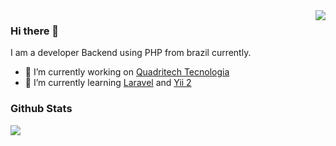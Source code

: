 
<img align='right' src="https://github-readme-stats.vercel.app/api/top-langs/?username=yurineves92&hide=TeX&layout=compact">

### Hi there 👋

I am a developer Backend using PHP from brazil currently.

- 🔭 I’m currently working on [Quadritech Tecnologia](http://quadritech.com.br/)
- 🌱 I’m currently learning [Laravel](https://laravel.com/) and [Yii 2](https://www.yiiframework.com/)

### Github Stats

<img align='left' src="https://github-readme-stats.vercel.app/api?username=yurineves92&show_icons=true&count_private=true&show_icons=true&include_all_commits=true">

